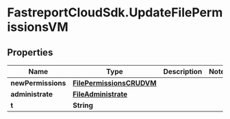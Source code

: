# FastreportCloudSdk.UpdateFilePermissionsVM

## Properties

Name | Type | Description | Notes
------------ | ------------- | ------------- | -------------
**newPermissions** | [**FilePermissionsCRUDVM**](FilePermissionsCRUDVM.md) |  | 
**administrate** | [**FileAdministrate**](FileAdministrate.md) |  | 
**t** | **String** |  | 


